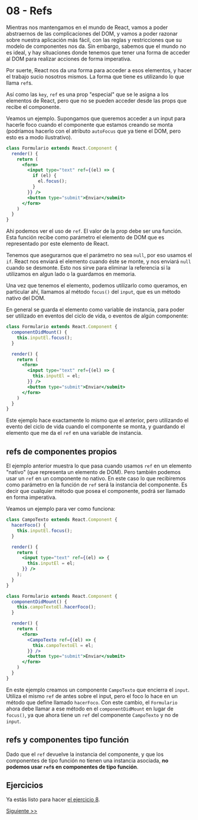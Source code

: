 # 08 - Refs

Mientras nos mantengamos en el mundo de React, vamos a poder abstraernos de las complicaciones del DOM, y vamos a poder razonar sobre nuestra aplicación más fácil, con las reglas y restricciones que su modelo de componentes nos da. Sin embargo, sabemos que el mundo no es ideal, y hay situaciones donde tenemos que tener una forma de acceder al DOM para realizar acciones de forma imperativa.

Por suerte, React nos da una forma para acceder a esos elementos, y hacer el trabajo sucio nosotros mismos. La forma que tiene es utilizando lo que llama `ref`s.

Así como las `key`, `ref` es una prop "especial" que se le asigna a los elementos de React, pero que no se pueden acceder desde las props que recibe el componente.

Veamos un ejemplo. Supongamos que queremos acceder a un input para hacerle foco cuando el componente que estamos creando se monta (podríamos hacerlo con el atributo `autoFocus` que ya tiene el DOM, pero esto es a modo ilustrativo).

```jsx
class Formulario extends React.Component {
  render() {
    return (
      <form>
        <input type="text" ref={(el) => {
          if (el) {
            el.focus();
          }
        }} />
        <button type="submit">Enviar</submit>
      </form>
    )
  }
}
```

Ahi podemos ver el uso de `ref`. El valor de la prop debe ser una función. Esta función recibe como parámetro el elemento de DOM que es representado por este elemento de React.

Tenemos que asegurarnos que el parámetro no sea `null`, por eso usamos el `if`. React nos enviará el elemento cuando éste se monte, y nos enviará `null` cuando se desmonte. Esto nos sirve para eliminar la referencia si la utilizamos en algun lado o la guardamos en memoria.

Una vez que tenemos el elemento, podemos utilizarlo como queramos, en particular ahí, llamamos al método `focus()` del `input`, que es un método nativo del DOM.

En general se guarda el elemento como variable de instancia, para poder ser utilizado en eventos del ciclo de vida, o eventos de algún componente:

```jsx
class Formulario extends React.Component {
  componentDidMount() {
    this.inputEl.focus();
  }

  render() {
    return (
      <form>
        <input type="text" ref={(el) => {
          this.inputEl = el;
        }} />
        <button type="submit">Enviar</submit>
      </form>
    )
  }
}
```

Este ejemplo hace exactamente lo mismo que el anterior, pero utilizando el evento del ciclo de vida cuando el componente se monta, y guardando el elemento que me da el `ref` en una variable de instancia.

## refs de componentes propios

El ejemplo anterior muestra lo que pasa cuando usamos `ref` en un elemento "nativo" (que representa un elemento de DOM). Pero también podemos usar un `ref` en un componente no nativo. En este caso lo que recibiremos como parámetro en la función de `ref` será la instancia del componente. Es decir que cualquier método que posea el componente, podrá ser llamado en forma imperativa.

Veamos un ejemplo para ver como funciona:

```jsx
class CampoTexto extends React.Component {
  hacerFoco() {
    this.inputEl.focus();
  }

  render() {
    return (
      <input type="text" ref={(el) => {
        this.inputEl = el;
      }} />
    );
  }
}

class Formulario extends React.Component {
  componentDidMount() {
    this.campoTextoEl.hacerFoco();
  }

  render() {
    return (
      <form>
        <CampoTexto ref={(el) => {
          this.campoTextoEl = el;
        }} />
        <button type="submit">Enviar</submit>
      </form>
    )
  }
}
```

En este ejemplo creamos un componente `CampoTexto` que encierra el `input`. Utiliza el mismo `ref` de antes sobre el input, pero el foco lo hace en un método que define llamado `hacerFoco`. Con este cambio, el `Formulario` ahora debe llamar a ese método en el `componentDidMount` en lugar de `focus()`, ya que ahora tiene un `ref` del componente `CampoTexto` y no de `input`.

## refs y componentes tipo función

Dado que el `ref` devuelve la instancia del componente, y que los componentes de tipo función no tienen una instancia asociada, **no podemos usar `ref`s en componentes de tipo función**.

## Ejercicios

Ya estás listo para hacer [el ejercicio 8](../src/fundamentos/08.js).


[Siguiente >>](./09-elementos-de-formulario.md)